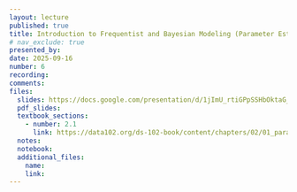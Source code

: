 ```yaml
---
layout: lecture
published: true
title: Introduction to Frequentist and Bayesian Modeling (Parameter Estimation and Inference)
# nav_exclude: true
presented_by:
date: 2025-09-16
number: 6
recording: 
comments:
files:
  slides: https://docs.google.com/presentation/d/1jImU_rtiGPpSSHbOktaG_jzbZXjekM8UjPPgQkmSQy4/edit?usp=sharing
  pdf_slides:
  textbook_sections:
    - number: 2.1
      link: https://data102.org/ds-102-book/content/chapters/02/01_parameter_estimation.html
  notes:
  notebook:
  additional_files:
    name:
    link:
---
```

